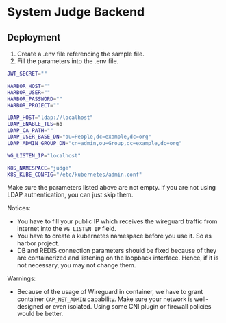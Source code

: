 # System Judge Backend

## Deployment

1. Create a .env file referencing the sample file.
2. Fill the parameters into the .env file.

```sh
JWT_SECRET=""

HARBOR_HOST=""
HARBOR_USER=""
HARBOR_PASSWORD=""
HARBOR_PROJECT=""

LDAP_HOST="ldap://localhost"
LDAP_ENABLE_TLS=no
LDAP_CA_PATH=""
LDAP_USER_BASE_DN="ou=People,dc=example,dc=org"
LDAP_ADMIN_GROUP_DN="cn=admin,ou=Group,dc=example,dc=org"

WG_LISTEN_IP="localhost"

K8S_NAMESPACE="judge"
K8S_KUBE_CONFIG="/etc/kubernetes/admin.conf"
```

Make sure the parameters listed above are not empty.
If you are not using LDAP authentication, you can just skip them.

Notices:
- You have to fill your public IP which receives the wireguard traffic from internet into the `WG_LISTEN_IP` field.
- You have to create a kubernetes namespace before you use it. So as harbor project.
- DB and REDIS connection parameters should be fixed because of they are containerized and listening on the loopback interface. Hence, if it is not necessary, you may not change them.

Warnings:
- Because of the usage of Wireguard in container, we have to grant container `CAP_NET_ADMIN` capability. Make sure your network is well-designed or even isolated. Using some CNI plugin or firewall policies would be better.

